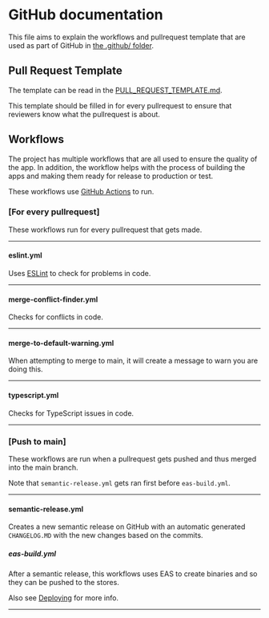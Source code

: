 # GitHub documentation
This file aims to explain the workflows and pullrequest template that are used as part of GitHub in [the .github/ folder](https://github.com/energietransitie/twomes-app-needforheat/tree/main/.github).

## Pull Request Template
The template can be read in the [PULL_REQUEST_TEMPLATE.md](https://github.com/energietransitie/twomes-app-needforheat/blob/main/.github/PULL_REQUEST_TEMPLATE.md?plain=1).

This template should be filled in for every pullrequest to ensure that reviewers know what the pullrequest is about.

## Workflows
The project has multiple workflows that are all used to ensure the quality of the app. In addition, the workflow helps with the process of building the apps and making them ready for release to production or test.

These workflows use [GitHub Actions](https://docs.github.com/en/actions) to run.

### [For every pullrequest]
These workflows run for every pullrequest that gets made.

---

#### eslint.yml
Uses [ESLint](https://eslint.org/) to check for problems in code.

---

#### merge-conflict-finder.yml
Checks for conflicts in code.

---

#### merge-to-default-warning.yml
When attempting to merge to main, it will create a message to warn you are doing this.

---

#### typescript.yml
Checks for TypeScript issues in code.

---

### [Push to main]
These workflows are run when a pullrequest gets pushed and thus merged into the main branch.

Note that `semantic-release.yml` gets ran first before `eas-build.yml`.

---
#### semantic-release.yml
Creates a new semantic release on GitHub with an automatic generated `CHANGELOG.MD` with the new changes based on the commits.

##### eas-build.yml
After a semantic release, this workflows uses EAS to create binaries and so they can be pushed to the stores. 

Also see [Deploying](./deploying.md) for more info.

---